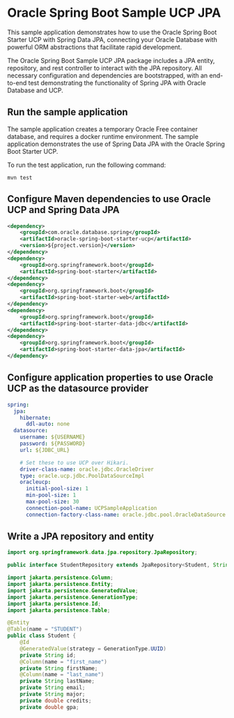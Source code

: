 # Oracle Spring Boot Sample UCP JPA

This sample application demonstrates how to use the Oracle Spring Boot Starter UCP with Spring Data JPA, connecting your Oracle Database with powerful ORM abstractions that facilitate rapid development.

The Oracle Spring Boot Sample UCP JPA package includes a JPA entity, repository, and rest controller to interact with the JPA repository. All necessary configuration and dependencies are bootstrapped, with an end-to-end test demonstrating the functionality of Spring JPA with Oracle Database and UCP.

## Run the sample application

The sample application creates a temporary Oracle Free container database, and requires a docker runtime environment. The sample application demonstrates the use of Spring Data JPA with the Oracle Spring Boot Starter UCP.

To run the test application, run the following command:

```shell
mvn test
```

## Configure Maven dependencies to use Oracle UCP and Spring Data JPA

```xml
<dependency>
    <groupId>com.oracle.database.spring</groupId>
    <artifactId>oracle-spring-boot-starter-ucp</artifactId>
    <version>${project.version}</version>
</dependency>
<dependency>
    <groupId>org.springframework.boot</groupId>
    <artifactId>spring-boot-starter</artifactId>
</dependency>
<dependency>
    <groupId>org.springframework.boot</groupId>
    <artifactId>spring-boot-starter-web</artifactId>
</dependency>
<dependency>
    <groupId>org.springframework.boot</groupId>
    <artifactId>spring-boot-starter-data-jdbc</artifactId>
</dependency>
<dependency>
    <groupId>org.springframework.boot</groupId>
    <artifactId>spring-boot-starter-data-jpa</artifactId>
</dependency>
```

## Configure application properties to use Oracle UCP as the datasource provider

```yaml
spring:
  jpa:
    hibernate:
      ddl-auto: none
  datasource:
    username: ${USERNAME}
    password: ${PASSWORD}
    url: ${JDBC_URL}

    # Set these to use UCP over Hikari.
    driver-class-name: oracle.jdbc.OracleDriver
    type: oracle.ucp.jdbc.PoolDataSourceImpl
    oracleucp:
      initial-pool-size: 1
      min-pool-size: 1
      max-pool-size: 30
      connection-pool-name: UCPSampleApplication
      connection-factory-class-name: oracle.jdbc.pool.OracleDataSource
```

## Write a JPA repository and entity

```java
import org.springframework.data.jpa.repository.JpaRepository;

public interface StudentRepository extends JpaRepository<Student, String> {}
```

```java
import jakarta.persistence.Column;
import jakarta.persistence.Entity;
import jakarta.persistence.GeneratedValue;
import jakarta.persistence.GenerationType;
import jakarta.persistence.Id;
import jakarta.persistence.Table;

@Entity
@Table(name = "STUDENT")
public class Student {
    @Id
    @GeneratedValue(strategy = GenerationType.UUID)
    private String id;
    @Column(name = "first_name")
    private String firstName;
    @Column(name = "last_name")
    private String lastName;
    private String email;
    private String major;
    private double credits;
    private double gpa;
```